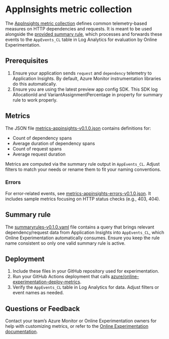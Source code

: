 # AppInsights metric collection

The [AppInsights metric collection](./metrics-appinsights-v0.1.0.json) defines common telemetry-based measures on HTTP dependencies and requests. It is meant to be used alongside the [provided summary rule](./summaryrules-v0.1.0.yaml), which processes and forwards these events to the `AppEvents_CL` table in Log Analytics for evaluation by Online Experimentation.

## Prerequisites

1. Ensure your application sends `request` and `dependency` telemetry to Application Insights. By default, Azure Monitor instrumentation libraries do this automatically.
2. Ensure you are using the latest preview app config SDK. This SDK log AllocationId and VariantAssignmentPercentage in property for summary rule to work properly.

## Metrics

The JSON file [metrics-appinsights-v0.1.0.json](./metrics-appinsights-v0.1.0.json) contains definitions for:
- Count of dependency spans
- Average duration of dependency spans
- Count of request spans
- Average request duration

Metrics are computed via the summary rule output in `AppEvents_CL`. Adjust filters to match your needs or rename them to fit your naming conventions.

### Errors
For error-related events, see [metrics-appinsights-errors-v0.1.0.json](./metrics-appinsights-errors-v0.1.0.json). It includes sample metrics focusing on HTTP status checks (e.g., 403, 404).

## Summary rule

The [summaryrules-v0.1.0.yaml](./summaryrules-v0.1.0.yaml) file contains a query that brings relevant dependency/request data from Application Insights into `AppEvents_CL`, which Online Experimentation automatically consumes. Ensure you keep the rule name consistent so only one valid summary rule is active.

## Deployment

1. Include these files in your GitHub repository used for experimentation.
2. Run your GitHub Actions deployment that calls [azure/online-experimentation-deploy-metrics](https://github.com/Azure/online-experimentation-deploy-metrics).
3. Verify the `AppEvents_CL` table in Log Analytics for data. Adjust filters or event names as needed.

## Questions or Feedback
Contact your team’s Azure Monitor or Online Experimentation owners for help with customizing metrics, or refer to the [Online Experimentation documentation](https://aka.ms/exp/public/docs).
